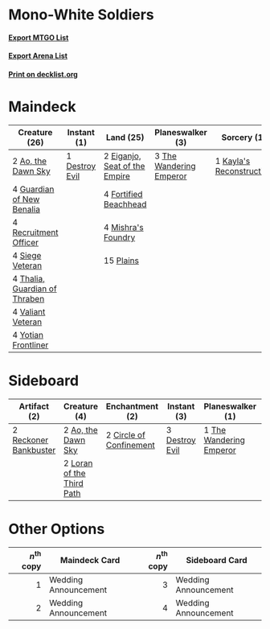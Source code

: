 # Mono-White Soldiers

#### [Export MTGO List](../collection/Mono-White%20Soldiers/Mono-White%20Soldiers.txt)
#### [Export Arena List](../collection/Mono-White%20Soldiers/Mono-White%20Soldiers_arena.txt)
#### [Print on decklist.org](http://decklist.org/?deckmain=2%09Ao,%20the%20Dawn%20Sky%0A4%09Brutal%20Cathar%0A1%09Destroy%20Evil%0A2%09Eiganjo,%20Seat%20of%20the%20Empire%0A4%09Fortified%20Beachhead%0A4%09Guardian%20of%20New%20Benalia%0A1%09Kayla's%20Reconstruction%0A4%09Mishra's%20Foundry%0A15%09Plains%0A4%09Recruitment%20Officer%0A4%09Siege%20Veteran%0A4%09Thalia,%20Guardian%20of%20Thraben%0A3%09The%20Wandering%20Emperor%0A4%09Valiant%20Veteran%0A4%09Yotian%20Frontliner&deckside=2%09Ao,%20the%20Dawn%20Sky%0A2%09Circle%20of%20Confinement%0A3%09Destroy%20Evil%0A1%09Kayla's%20Reconstruction%0A2%09Loran%20of%20the%20Third%20Path%0A2%09Reckoner%20Bankbuster%0A1%09The%20Wandering%20Emperor%0A2%09Wedding%20Announcement)
# Maindeck

|                                             Creature (26)                                              |                                       Instant (1)                                       |                                               Land (25)                                                |                                         Planeswalker (3)                                         |                                            Sorcery (1)                                            |  Unknown (4)  |
|--------------------------------------------------------------------------------------------------------|-----------------------------------------------------------------------------------------|--------------------------------------------------------------------------------------------------------|--------------------------------------------------------------------------------------------------|---------------------------------------------------------------------------------------------------|---------------|
|2 [Ao, the Dawn Sky](http://gatherer.wizards.com/Pages/Card/Details.aspx?multiverseid=548292)           |1 [Destroy Evil](http://gatherer.wizards.com/Pages/Card/Details.aspx?multiverseid=574497)|2 [Eiganjo, Seat of the Empire](http://gatherer.wizards.com/Pages/Card/Details.aspx?multiverseid=548581)|3 [The Wandering Emperor](http://gatherer.wizards.com/Pages/Card/Details.aspx?multiverseid=548337)|1 [Kayla's Reconstruction](http://gatherer.wizards.com/Pages/Card/Details.aspx?multiverseid=583595)|4 Brutal Cathar|
|4 [Guardian of New Benalia](http://gatherer.wizards.com/Pages/Card/Details.aspx?multiverseid=574499)    |                                                                                         |4 [Fortified Beachhead](http://gatherer.wizards.com/Pages/Card/Details.aspx?multiverseid=583841)        |                                                                                                  |                                                                                                   |               |
|4 [Recruitment Officer](http://gatherer.wizards.com/Pages/Card/Details.aspx?multiverseid=583608)        |                                                                                         |4 [Mishra's Foundry](http://gatherer.wizards.com/Pages/Card/Details.aspx?multiverseid=583844)           |                                                                                                  |                                                                                                   |               |
|4 [Siege Veteran](http://gatherer.wizards.com/Pages/Card/Details.aspx?multiverseid=583610)              |                                                                                         |15 [Plains](http://gatherer.wizards.com/Pages/Card/Details.aspx?multiverseid=439856)                    |                                                                                                  |                                                                                                   |               |
|4 [Thalia, Guardian of Thraben](http://gatherer.wizards.com/Pages/Card/Details.aspx?multiverseid=442025)|                                                                                         |                                                                                                        |                                                                                                  |                                                                                                   |               |
|4 [Valiant Veteran](http://gatherer.wizards.com/Pages/Card/Details.aspx?multiverseid=574518)            |                                                                                         |                                                                                                        |                                                                                                  |                                                                                                   |               |
|4 [Yotian Frontliner](http://gatherer.wizards.com/Pages/Card/Details.aspx?multiverseid=583627)          |                                                                                         |                                                                                                        |                                                                                                  |                                                                                                   |               |


# Sideboard

|                                          Artifact (2)                                          |                                            Creature (4)                                            |                                         Enchantment (2)                                          |                                       Instant (3)                                       |                                         Planeswalker (1)                                         |                                            Sorcery (1)                                            |     Unknown (2)      |
|------------------------------------------------------------------------------------------------|----------------------------------------------------------------------------------------------------|--------------------------------------------------------------------------------------------------|-----------------------------------------------------------------------------------------|--------------------------------------------------------------------------------------------------|---------------------------------------------------------------------------------------------------|----------------------|
|2 [Reckoner Bankbuster](http://gatherer.wizards.com/Pages/Card/Details.aspx?multiverseid=548568)|2 [Ao, the Dawn Sky](http://gatherer.wizards.com/Pages/Card/Details.aspx?multiverseid=548292)       |2 [Circle of Confinement](http://gatherer.wizards.com/Pages/Card/Details.aspx?multiverseid=540834)|3 [Destroy Evil](http://gatherer.wizards.com/Pages/Card/Details.aspx?multiverseid=574497)|1 [The Wandering Emperor](http://gatherer.wizards.com/Pages/Card/Details.aspx?multiverseid=548337)|1 [Kayla's Reconstruction](http://gatherer.wizards.com/Pages/Card/Details.aspx?multiverseid=583595)|2 Wedding Announcement|
|                                                                                                |2 [Loran of the Third Path](http://gatherer.wizards.com/Pages/Card/Details.aspx?multiverseid=583597)|                                                                                                  |                                                                                         |                                                                                                  |                                                                                                   |                      |


# Other Options

|*n*<sup>th</sup> copy|   Maindeck Card    |*n*<sup>th</sup> copy|   Sideboard Card   |
|--------------------:|--------------------|--------------------:|--------------------|
|                    1|Wedding Announcement|                    3|Wedding Announcement|
|                    2|Wedding Announcement|                    4|Wedding Announcement|

